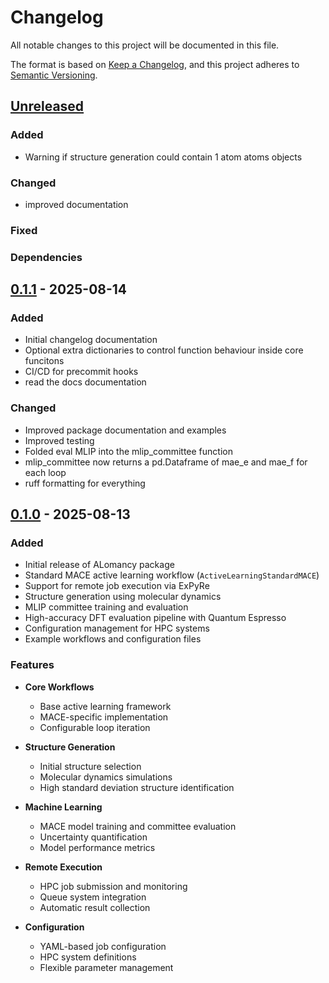 # Changelog

All notable changes to this project will be documented in this file.

The format is based on [Keep a Changelog](https://keepachangelog.com/en/1.0.0/),
and this project adheres to [Semantic Versioning](https://semver.org/spec/v2.0.0.html).

## [Unreleased]

### Added
- Warning if structure generation could contain 1 atom atoms objects
### Changed
- improved documentation
### Fixed

### Dependencies


## [0.1.1] - 2025-08-14

### Added
- Initial changelog documentation
- Optional extra dictionaries to control function behaviour inside core funcitons
- CI/CD for precommit hooks
- read the docs documentation

### Changed
- Improved package documentation and examples
- Improved testing
- Folded eval MLIP into the mlip_committee function
- mlip_committee now returns a pd.Dataframe of mae_e and mae_f for each loop
- ruff formatting for everything


## [0.1.0] - 2025-08-13

### Added
- Initial release of ALomancy package
- Standard MACE active learning workflow (`ActiveLearningStandardMACE`)
- Support for remote job execution via ExPyRe
- Structure generation using molecular dynamics
- MLIP committee training and evaluation
- High-accuracy DFT evaluation pipeline with Quantum Espresso
- Configuration management for HPC systems
- Example workflows and configuration files

### Features
- **Core Workflows**
  - Base active learning framework
  - MACE-specific implementation
  - Configurable loop iteration

- **Structure Generation**
  - Initial structure selection
  - Molecular dynamics simulations
  - High standard deviation structure identification

- **Machine Learning**
  - MACE model training and committee evaluation
  - Uncertainty quantification
  - Model performance metrics

- **Remote Execution**
  - HPC job submission and monitoring
  - Queue system integration
  - Automatic result collection

- **Configuration**
  - YAML-based job configuration
  - HPC system definitions
  - Flexible parameter management

[Unreleased]: https://github.com/your-username/alomancy/compare/v0.1.1...HEAD
[0.1.1]: https://github.com/your-username/alomancy/compare/v0.1.0...v0.1.1
[0.1.0]: https://github.com/your-username/alomancy/releases/tag/v0.1.0
